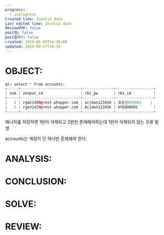 ```yaml
---
progress:
  - inprogress
Created time: Invalid date
Last edited time: Invalid date
Review여부: false
post됨: false
post할까?: false
created: 2024-06-06T14:38:00
updated: 2024-08-27T14:38
---
```

# OBJECT:

```C++
ql> select * from accounts;
+-----+---------------------------+--------------+-----------------+
| num | zenput_id                 | rbi_pw       | rbi_id          |
+-----+---------------------------+--------------+-----------------+
|   1 | rgm21490@rest.whopper.com | acjdwn123456 | 호준신000001    |
|   2 | rgm31429@rest.whopper.com | Acjdwn123456 | HYEOH0001       |
+-----+---------------------------+--------------+-----------------+
```

매니저를 저장하면 1번이 삭제되고 2번만 존재해야하는데 1번이 삭제되지 않는 오류 발생

accounts는 계정이 단 하나만 존재해야 한다.

  

# ANALYSIS:

  

# CONCLUSION:

  

# SOLVE:

  

# REVIEW: